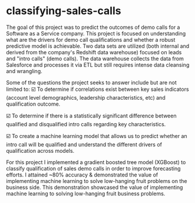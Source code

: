 # classifying-sales-calls

The goal of this project was to predict the outcomes of demo calls for a Software as a Service company. This project is focused on understanding what are the drivers for demo call qualifications and whether a robust predictive model is achievable. Two data sets are utilized (both internal and derived from the company's Redshift data warehouse) focused on leads and "intro calls" (demo calls). The data warehouse collects the data from Salesforce and processes it via ETL but still requires intense data cleansing and wrangling.  

Some of the questions the project seeks to answer include but are not limited to:
☑️ To determine if correlations exist between key sales indicators (account level demographics, leadership characteristics, etc) and qualification outcome.

☑️ To determine if there is a statistically significant difference between qualified and disqualified intro calls regarding key characteristics.

☑️ To create a machine learning model that allows us to predict whether an intro call will be qualified and understand the different drivers of qualification across models.


For this project I implemented a gradient boosted tree model (XGBoost) to classify qualification of sales demo calls in order to improve forecasting efforts. I attained ~80% accuracy & demonstrated the value of implementing machine learning to solve low-hanging fruit problems on the business side. This demonstration showcased the value of implementing machine learning to solving low-hanging fruit business problems.

